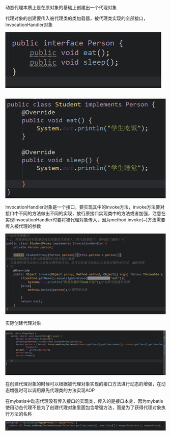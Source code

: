 动态代理本质上是在原对象的基础上创建出一个代理对象

代理对象的创建要传入被代理类的类加载器，被代理类实现的全部接口，InvocationHandler对象

![1556089446853](images\1556089446853.png)

​           ![1556089502918](images\1556089502918.png)



InvocationHandler对象是一个接口，要实现其中的invoke方法，invoke方法要对接口中不同的方法做出不同的实现，放行原接口实现类中的方法或者加强，注意在实现InvocationHandler时要将被代理对象传入，因为method.invoke(~)方法需要传入被代理的参数

![1556089550692](images\1556089550692.png)

实际创建代理对象

![1556089961998](images\1556089961998.png)





在创建代理对象的时候可以根据被代理对象实现的接口方法进行动态的增强，在动态增强时可以调用原先代理类的方法实现AOP



在mybatis中动态代理没有传入接口的实现类，传入的是接口本身，因为mybatis使用动态代理不是为了创建代理对象里面包含增强方法，而是为了获得代理对象执行方法的名称

![1556069822042](images\1556069822042.png)

